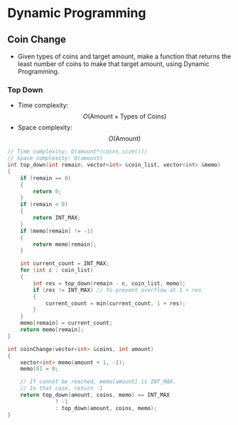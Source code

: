 # Dynamic Programming


## Coin Change
- Given types of coins and target amount, make a function that returns the least number of coins to make that target amount, using Dynamic Programming.
### Top Down
- Time complexity: $$O(\text{Amount} \times \text{Types of Coins})$$
- Space complexity: $$O(\text{Amount})$$
```cpp
// Time complexity: O(amount*(coins.size()))
// Space complexity: O(amount)
int top_down(int remain, vector<int> &coin_list, vector<int> &memo)
{
    if (remain == 0)
    {
        return 0;
    }
    if (remain < 0)
    {
        return INT_MAX;
    }
    if (memo[remain] != -1)
    {
        return memo[remain];
    }

    int current_count = INT_MAX;
    for (int c : coin_list)
    {
        int res = top_down(remain - c, coin_list, memo);
        if (res != INT_MAX) // To prevent overflow at 1 + res
        {
            current_count = min(current_count, 1 + res);
        }
    }
    memo[remain] = current_count;
    return memo[remain];
}

int coinChange(vector<int> &coins, int amount)
{
    vector<int> memo(amount + 1, -1);
    memo[0] = 0;

    // If cannot be reached, memo[amount] is INT_MAX.
    // In that case, return -1
    return top_down(amount, coins, memo) == INT_MAX
               ? -1
               : top_down(amount, coins, memo);
}
```

